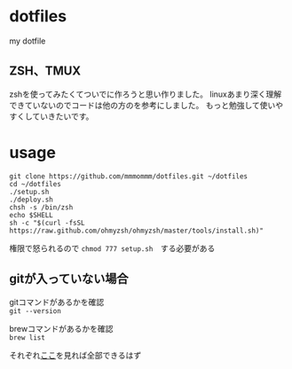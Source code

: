 # dotfiles
my dotfile

## ZSH、TMUX
zshを使ってみたくてついでに作ろうと思い作りました。
linuxあまり深く理解できていないのでコードは他の方のを参考にしました。
もっと勉強して使いやすくしていきたいです。

# usage  
  
``` terminal
git clone https://github.com/mmmommm/dotfiles.git ~/dotfiles
cd ~/dotfiles
./setup.sh
./deploy.sh
chsh -s /bin/zsh
echo $SHELL
sh -c "$(curl -fsSL https://raw.github.com/ohmyzsh/ohmyzsh/master/tools/install.sh)"
```  
権限で怒られるので
`chmod 777 setup.sh`　する必要がある

## gitが入っていない場合  
  
gitコマンドがあるかを確認  
`git --version`  
  
brewコマンドがあるかを確認  
`brew list`  
  
それぞれ[ここ](https://tracpath.com/bootcamp/git-install-to-mac.html)を見れば全部できるはず  
